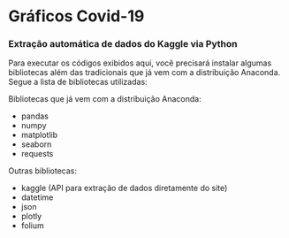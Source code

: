 # Gráficos Covid-19
### Extração automática de dados do Kaggle via Python

Para executar os códigos exibidos aqui, você precisará instalar algumas bibliotecas além das tradicionais que já vem com a
distribuição Anaconda.
Segue a lista de bibliotecas utilizadas:

Bibliotecas que já vem com a distribuição Anaconda:

- pandas
- numpy
- matplotlib
- seaborn
- requests 


Outras bibliotecas:

- kaggle (API para extração de dados diretamente do site)
- datetime
- json
- plotly
- folium
